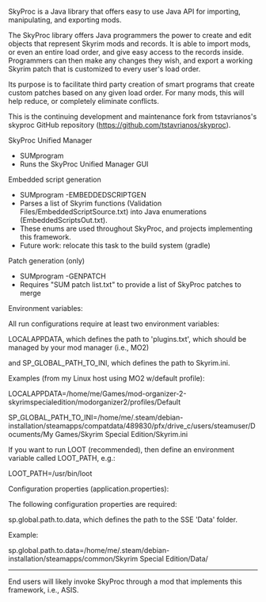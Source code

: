 SkyProc is a Java library that offers easy to use Java API for importing, manipulating, and exporting mods.

The SkyProc library offers Java programmers the power to create and edit objects that represent Skyrim mods and records. It is able to import mods, or even an entire load order, and give easy access to the records inside. Programmers can then make any changes they wish, and export a working Skyrim patch that is customized to every user's load order.

Its purpose is to facilitate third party creation of smart programs that create custom patches based on any given load order. For many mods, this will help reduce, or completely eliminate conflicts. 

This is the continuing development and maintenance fork from tstavrianos's skyproc GitHub repository (https://github.com/tstavrianos/skyproc).

SkyProc Unified Manager 
- SUMprogram 
- Runs the SkyProc Unified Manager GUI 

Embedded script generation 
- SUMprogram -EMBEDDEDSCRIPTGEN
- Parses a list of Skyrim functions (Validation Files/EmbeddedScriptSource.txt) into Java enumerations (EmbeddedScriptsOut.txt).  
- These enums are used throughout SkyProc, and projects implementing this framework. 
- Future work: relocate this task to the build system (gradle) 

Patch generation (only) 
- SUMprogram -GENPATCH 
- Requires "SUM patch list.txt" to provide a list of SkyProc patches to merge 

Environment variables: 

All run configurations require at least two environment variables: 

   LOCALAPPDATA, which defines the path to 'plugins.txt', which should be managed by your mod manager (i.e., MO2)

   and SP_GLOBAL_PATH_TO_INI, which defines the path to Skyrim.ini.

Examples (from my Linux host using MO2 w/default profile): 

   LOCALAPPDATA=/home/me/Games/mod-organizer-2-skyrimspecialedition/modorganizer2/profiles/Default

   SP_GLOBAL_PATH_TO_INI=/home/me/.steam/debian-installation/steamapps/compatdata/489830/pfx/drive_c/users/steamuser/Documents/My Games/Skyrim Special Edition/Skyrim.ini

If you want to run LOOT (recommended), then define an environment variable called LOOT_PATH, e.g.: 

   LOOT_PATH=/usr/bin/loot 

Configuration properties (application.properties):

The following configuration properties are required: 

   sp.global.path.to.data, which defines the path to the SSE 'Data' folder.

Example: 

   sp.global.path.to.data=/home/me/.steam/debian-installation/steamapps/common/Skyrim Special Edition/Data/

---

End users will likely invoke SkyProc through a mod that implements this framework, i.e., ASIS. 

